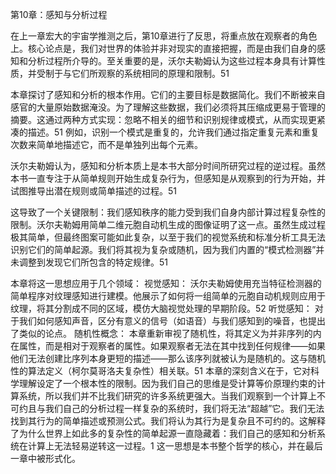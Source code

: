第10章：感知与分析过程

在上一章宏大的宇宙学推测之后，第10章进行了反思，将重点放在观察者的角色上。核心论点是，我们对世界的体验并非对现实的直接把握，而是由我们自身的感知和分析过程所介导的。至关重要的是，沃尔夫勒姆认为这些过程本身具有计算性质，并受制于与它们所观察的系统相同的原理和限制。51

本章探讨了感知和分析的根本作用。它们的主要目标是数据简化。我们不断被来自感官的大量原始数据淹没。为了理解这些数据，我们必须将其压缩成更易于管理的摘要。这通过两种方式实现：忽略不相关的细节和识别规律或模式，从而实现更紧凑的描述。51 例如，识别一个模式是重复的，允许我们通过指定重复元素和重复次数来简单地描述它，而不是单独列出每个元素。

沃尔夫勒姆认为，感知和分析本质上是本书大部分时间所研究过程的逆过程。虽然本书一直专注于从简单规则开始生成复杂行为，但感知是从观察到的行为开始，并试图推导出潜在规则或简单描述的过程。51

这导致了一个关键限制：我们感知秩序的能力受到我们自身内部计算过程复杂性的限制。沃尔夫勒姆用简单二维元胞自动机生成的图像证明了这一点。虽然生成过程极其简单，但最终图案可能如此复杂，以至于我们的视觉系统和标准分析工具无法识别它们的简单起源。我们将其视为复杂或随机，因为我们内置的“模式检测器”并未调整到发现它们所包含的特定规律。51

本章将这一思想应用于几个领域：
视觉感知： 沃尔夫勒姆使用充当特征检测器的简单程序对纹理感知进行建模。他展示了如何将一组简单的元胞自动机规则应用于纹理，将其分割成不同的区域，模仿大脑视觉处理的早期阶段。52
听觉感知： 对于我们如何感知声音，区分有意义的信号（如语音）与我们感知到的噪音，也提出了类似的论点。
随机性概念： 本章重新审视了随机性，将其定义为并非序列的内在属性，而是相对于观察者的属性。如果观察者无法在其中找到任何规律——如果他们无法创建比序列本身更短的描述——那么该序列就被认为是随机的。这与随机性的算法定义（柯尔莫哥洛夫复杂性）相关联。51
本章的深刻含义在于，它对科学理解设定了一个根本性的限制。因为我们自己的思维是受计算等价原理约束的计算系统，所以我们并不比我们研究的许多系统更强大。当我们观察到一个计算上不可约且与我们自己的分析过程一样复杂的系统时，我们将无法“超越”它。我们无法找到其行为的简单描述或预测公式。我们将认为其行为是复杂且不可约的。这解释了为什么世界上如此多的复杂性的简单起源一直隐藏着：我们自己的感知和分析系统在计算上无法轻易逆转这一过程。1 这一思想是本书整个哲学的核心，并在最后一章中被形式化。
